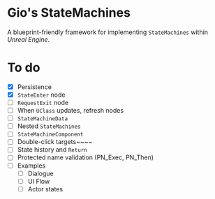 ﻿# Gio's StateMachines

A blueprint-friendly framework for implementing ``StateMachines`` within *Unreal Engine*.

# To do
- [X] Persistence
- [X] ``StateEnter`` node
- [ ] ``RequestExit`` node
- [ ] When ``UClass`` updates, refresh nodes
- [ ] ``StateMachineData``
- [ ] Nested ``StateMachines``
- [ ] ``StateMachineComponent``
- [ ] Double-click targets~~~~
- [ ] State history and ``Return``
- [ ] Protected name validation (PN_Exec, PN_Then)
- [ ] Examples
  - [ ] Dialogue
  - [ ] UI Flow
  - [ ] Actor states
